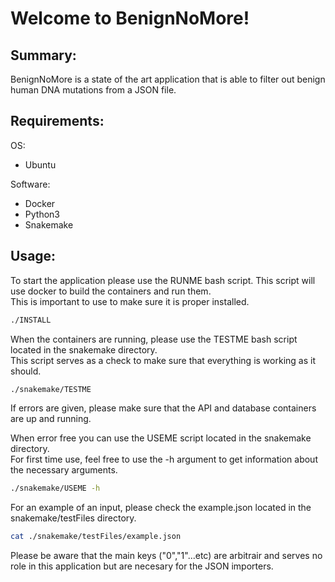 # Welcome to BenignNoMore!

## Summary:
BenignNoMore is a state of the art application that is able to filter out benign human DNA mutations from a JSON file.

## Requirements:
OS:
- Ubuntu  
  
Software:
- Docker
- Python3
- Snakemake

## Usage:
To start the application please use the RUNME bash script. This script will use docker to build the containers and run them.  
This is important to use to make sure it is proper installed.  
```bash
./INSTALL
```  
   
When the containers are running, please use the TESTME bash script located in the snakemake directory.  
This script serves as a check to make sure that everything is working as it should.  
```bash  
./snakemake/TESTME
```  
If errors are given, please make sure that the API and database containers are up and running.  

When error free you can use the USEME script located in the snakemake directory.  
For first time use, feel free to use the -h argument to get information about the necessary arguments.  
```bash  
./snakemake/USEME -h
```  
For an example of an input, please check the example.json located in the snakemake/testFiles directory.  
```bash  
cat ./snakemake/testFiles/example.json
```  
Please be aware that the main keys ("0","1"...etc) are arbitrair and serves no role in this application but are necesary for the JSON importers.
